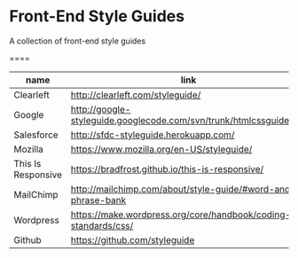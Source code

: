 Front-End Style Guides
=================

A collection of front-end style guides

====


|name |link | description |
| ----- | ----- | ------ |
|Clearleft|http://clearleft.com/styleguide/| Baselines|
|Google|http://google-styleguide.googlecode.com/svn/trunk/htmlcssguide.xml| Instructional|
|Salesforce|http://sfdc-styleguide.herokuapp.com/|Visual|
|Mozilla| https://www.mozilla.org/en-US/styleguide/ | Continuity|
|This Is Responsive|https://bradfrost.github.io/this-is-responsive/|Responsive|
|MailChimp|http://mailchimp.com/about/style-guide/#word-and-phrase-bank|Educational|
|Wordpress|https://make.wordpress.org/core/handbook/coding-standards/css/|Collaborative|
|Github|https://github.com/styleguide|Comprehensive|
